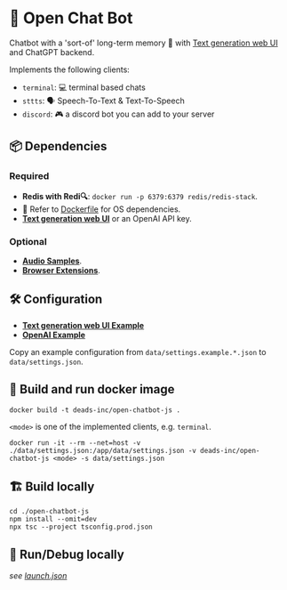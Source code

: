 # 🤖 Open Chat Bot

Chatbot with a 'sort-of' long-term memory 🧠 with [Text generation web UI](https://github.com/oobabooga/text-generation-webui) and ChatGPT backend.

Implements the following clients:

- `terminal`: 💻 terminal based chats
- `sttts`: 🗣️ Speech-To-Text & Text-To-Speech
- `discord`: 🎮 a discord bot you can add to your server

## 📦 Dependencies

### Required

- **Redis with Redi🔍**: `docker run -p 6379:6379 redis/redis-stack`.
- 📄 Refer to [Dockerfile](Dockerfile) for OS dependencies.
- **[Text generation web UI](https://github.com/oobabooga/text-generation-webui)** or an OpenAI API key.

### Optional

- **[Audio Samples](data/audio/README.md)**.
- **[Browser Extensions](data/browser_extensions/README.md)**.

## 🛠️ Configuration

- **[Text generation web UI Example](data/settings.example.webui.json)**
- **[OpenAI Example](data/settings.example.openai.json)**

Copy an example configuration from `data/settings.example.*.json` to `data/settings.json`.

## 🚀 Build and run docker image

```
docker build -t deads-inc/open-chatbot-js .
```

`<mode>` is one of the implemented clients, e.g. `terminal`.

```
docker run -it --rm --net=host -v ./data/settings.json:/app/data/settings.json -v deads-inc/open-chatbot-js <mode> -s data/settings.json
```

## 🏗️ Build locally

```
cd ./open-chatbot-js
npm install --omit=dev
npx tsc --project tsconfig.prod.json
```

## 🐞 Run/Debug locally

_see [launch.json](.vscode/launch.json)_
